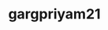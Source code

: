 ---
title: gargpriyam21
github: https://github.com/gargpriyam21
mode: dark
transition: 1s
score: 74.0
archetype:
- Descriptive
---